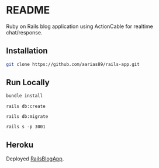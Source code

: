 # README

Ruby on Rails blog application using ActionCable for realtime chat/response.

## Installation

```bash
git clone https://github.com/aarias89/rails-app.git
```

## Run Locally

```bash
bundle install
```

```
rails db:create
```

```
rails db:migrate
```

```
rails s -p 3001
```

## Heroku
Deployed  [RailsBlogApp](https://rails-chatapp.herokuapp.com/).